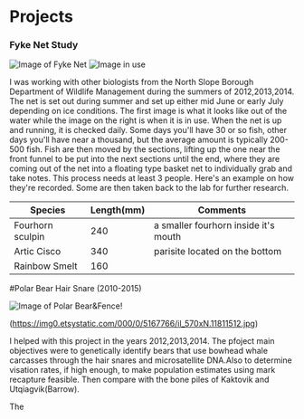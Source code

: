 # Projects

### Fyke Net Study

![Image of Fyke Net](https://netsandmore.com/images/catalog-images/fyketrapnet_400.jpg) ![Image in use](http://www.rhpdm.uevora.pt/gallery/A3.png)

I was working with other biologists from the North Slope Borough Department of Wildlife Management during the summers of 2012,2013,2014. The net is set out during summer and set up either mid June or early July depending on ice conditions. The first image is what it looks like out of the water while the image on the right is when it is in use. When the net is up and running, it is checked daily. Some days you'll have 30 or so fish, other days you'll have near a thousand, but the average amount is typically 200-500 fish. Fish are then moved by the sections, lifting up the one near the front funnel to be put into the next sections until the end, where they are coming out of the net into a floating type basket net to individually grab and take notes. This process needs at least 3 people. Here's an example on how they're recorded. Some are then taken back to the lab for further research.

Species | Length(mm) | Comments
------------ | ------------- | -------------
Fourhorn sculpin | 240 | a smaller fourhorn inside it's mouth
Artic Cisco | 340 | parisite located on the bottom
Rainbow Smelt | 160 | 


#Polar Bear Hair Snare (2010-2015)

![Image of Polar Bear&Fence](http://graphics8.nytimes.com/images/2011/05/19/science/19saw_sensorbear1/19saw_sensorbear1-blog480.jpg)!

(https://img0.etsystatic.com/000/0/5167766/il_570xN.11811512.jpg)

I helped with this project in the years 2012,2013,2014. The pfoject main objectives were to genetically identify bears that use bowhead whale carcasses through the hair snares and microsatellite DNA.Also to determine visation rates, if high enough, to make population estimates using mark recapture feasible. Then compare with the bone piles of Kaktovik and Utqiagvik(Barrow). 

The 
